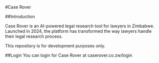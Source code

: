 #Case Rover

##Introduction

Case Rover is an AI-powered legal research tool for lawyers in Zimbabwe. Launched in 2024, the platform has transformed the way lawyers handle their legal research process.

This repository is for development purposes only.

##Login
You can login for Case Rover at caserover.co.zw/login
